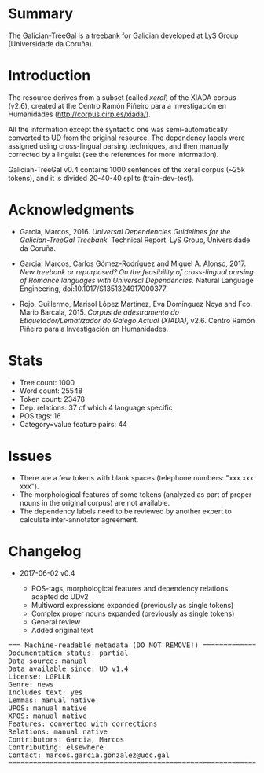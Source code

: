# Summary

The Galician-TreeGal is a treebank for Galician developed at LyS Group (Universidade da Coruña).

# Introduction

The resource derives from a subset (called *xeral*) of the XIADA corpus (v2.6), created at the Centro Ramón Piñeiro para a Investigación en Humanidades (http://corpus.cirp.es/xiada/).

All the information except the syntactic one was semi-automatically converted to UD from the original resource. The dependency labels were assigned using cross-lingual parsing techniques, and then manually corrected by a linguist (see the references for more information).

Galician-TreeGal v0.4 contains 1000 sentences of the xeral corpus (~25k tokens), and it is divided 20-40-40 splits (train-dev-test).

# Acknowledgments

* Garcia, Marcos, 2016. *Universal Dependencies Guidelines for the Galician-TreeGal Treebank.* Technical Report. LyS Group, Universidade da Coruña.

* Garcia, Marcos, Carlos Gómez-Rodríguez and Miguel A. Alonso, 2017. *New treebank or repurposed? On the feasibility of cross-lingual parsing of Romance languages with Universal Dependencies.* Natural Language Engineering, doi:10.1017/S1351324917000377

* Rojo, Guillermo, Marisol López Martínez, Eva Domínguez Noya and Fco. Mario Barcala, 2015. *Corpus de adestramento do Etiquetador/Lematizador do Galego Actual (XIADA),* v2.6. Centro Ramón Piñeiro para a Investigación en Humanidades.

# Stats
* Tree count:  1000
* Word count:  25548
* Token count: 23478
* Dep. relations: 37 of which 4 language specific
* POS tags: 16
* Category=value feature pairs: 44

# Issues
* There are a few tokens with blank spaces (telephone numbers: "xxx xxx xxx").
* The morphological features of some tokens (analyzed as part of proper nouns in the original corpus) are not available.
* The dependency labels need to be reviewed by another expert to calculate inter-annotator agreement.

# Changelog

* 2017-06-02 v0.4

  * POS-tags, morphological features and dependency relations adapted do UDv2
  * Multiword expressions expanded (previously as single tokens)
  * Complex proper nouns expanded (previously as single tokens)
  * General review
  * Added original text

<pre>
=== Machine-readable metadata (DO NOT REMOVE!) ================================
Documentation status: partial
Data source: manual
Data available since: UD v1.4
License: LGPLLR
Genre: news
Includes text: yes
Lemmas: manual native
UPOS: manual native
XPOS: manual native
Features: converted with corrections
Relations: manual native
Contributors: Garcia, Marcos
Contributing: elsewhere
Contact: marcos.garcia.gonzalez@udc.gal
===============================================================================
</pre>
